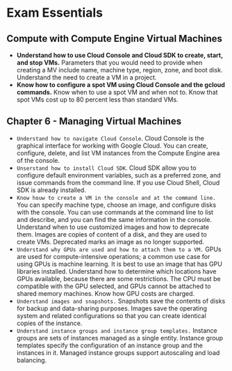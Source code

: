 # Exam Essentials

## Compute with Compute Engine Virtual Machines

- **Understand how to use Cloud Console and Cloud SDK to create, start, and stop VMs.** Parameters that you would need to provide when creating a MV include name, machine type, region, zone, and boot disk. Understand the need to create a VM in a project.
- **Know how to configure a spot VM using Cloud Console and the gcloud commands.** Know when to use a spot VM and when not to. Know that spot VMs cost up to 80 percent less than standard VMs.

## Chapter 6 - Managing Virtual Machines

- `Understand how to navigate Cloud Console`. Cloud Console is the graphical interface for working with Google Cloud. You can create, configure, delete, and list VM instances from the Compute Engine area of the console.
- `Unserstand how to install Cloud SDK`. Cloud SDK allow you to configure default environment variables, such as a preferred zone, and issue commands from the command line. If you use Cloud Shell, Cloud SDK is already installed.
- `Know houw to create a VM in the console and at the command line.` You can specify machine type, choose an image, and configure disks with the console. You can use commands at the command line to list and describe, and you can find the same information in the console. Understand when to use customized images and how to deprecate them. Images are copies of content of a disk, and they are used to create VMs. Deprecated marks an image as no longer supported.
- `Understand why GPUs are used and how to attach them to a VM.` GPUs are used for compute-intensive operations; a common use case for using GPUs is machine learning. It is best to use an image that has GPU libraries installed. Understand how to determine which locations have GPUs available, because there are some restrictions. The CPU must be compatible with the GPU selected, and GPUs cannot be attached to shared memory machines. Know how GPU costs are charged.
- `Understand images and snapshots.` Snapshots save the contents of disks for backup and data-sharing purposes. Images save the operating system and related configurations so that you can create identical copies of the instance.
- `Understand instance groups and instance group templates.` Instance groups are sets of instances managed as a single entity. Instance group templates specify the configuration of an instance group and the instances in it. Managed instance groups support autoscaling and load balancing.

